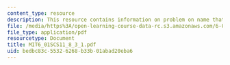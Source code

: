 ```yaml
---
content_type: resource
description: This resource contains information on problem on name that node.
file: /media/https%3A/open-learning-course-data-rc.s3.amazonaws.com/6-01sc-introduction-to-electrical-engineering-and-computer-science-i-spring-2011/bedbc83c55326268b33b01abad20eba6_MIT6_01SCS11_8_3_1.pdf
file_type: application/pdf
resourcetype: Document
title: MIT6_01SCS11_8_3_1.pdf
uid: bedbc83c-5532-6268-b33b-01abad20eba6
---
```

